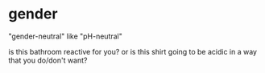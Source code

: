 # gender

"gender-neutral" like "pH-neutral"

is this bathroom reactive for you? or is this shirt going to be acidic in a way that you do/don't want?
